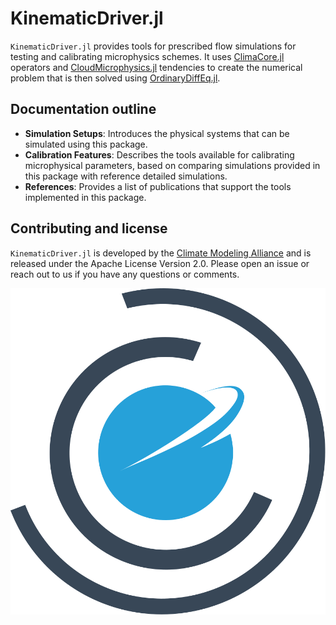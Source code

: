 # KinematicDriver.jl

`KinematicDriver.jl` provides tools for prescribed flow simulations for testing and calibrating microphysics schemes.
It uses
  [ClimaCore.jl](https://github.com/CliMA/ClimaCore.jl) operators and
  [CloudMicrophysics.jl](https://github.com/CliMA/CloudMicrophysics.jl) tendencies
  to create the numerical problem that is then solved using
  [OrdinaryDiffEq.jl](https://github.com/SciML/OrdinaryDiffEq.jl).

## Documentation outline

  - **Simulation Setups**: Introduces the physical systems that can be simulated using this package.
  - **Calibration Features**: Describes the tools available for calibrating microphysical parameters, based on comparing simulations provided in this package with reference detailed simulations.
  - **References**: Provides a list of publications that support the tools implemented in this package.


## Contributing and license

`KinematicDriver.jl` is developed by the [Climate Modeling Alliance](https://clima.caltech.edu/) and
is released under the Apache License Version 2.0. Please open an issue or reach out to us if you have any questions or comments.

![Clima logo](assets/logo.svg)